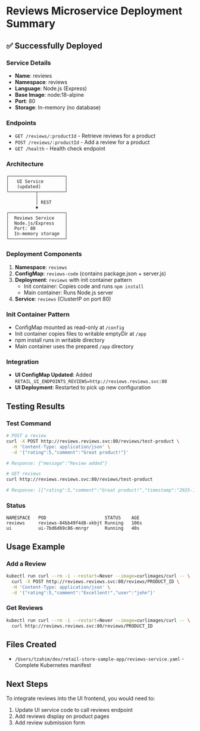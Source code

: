 # Reviews Microservice Deployment Summary

## ✅ Successfully Deployed

### Service Details
- **Name**: reviews
- **Namespace**: reviews
- **Language**: Node.js (Express)
- **Base Image**: node:18-alpine
- **Port**: 80
- **Storage**: In-memory (no database)

### Endpoints
- `GET /reviews/:productId` - Retrieve reviews for a product
- `POST /reviews/:productId` - Add a review for a product
- `GET /health` - Health check endpoint

### Architecture
```
┌─────────────────────┐
│   UI Service        │
│   (updated)         │
└──────────┬──────────┘
           │
           │ REST
           ▼
┌─────────────────────┐
│  Reviews Service    │
│  Node.js/Express    │
│  Port: 80           │
│  In-memory storage  │
└─────────────────────┘
```

### Deployment Components
1. **Namespace**: `reviews`
2. **ConfigMap**: `reviews-code` (contains package.json + server.js)
3. **Deployment**: `reviews` with init container pattern
   - Init container: Copies code and runs `npm install`
   - Main container: Runs Node.js server
4. **Service**: `reviews` (ClusterIP on port 80)

### Init Container Pattern
- ConfigMap mounted as read-only at `/config`
- Init container copies files to writable emptyDir at `/app`
- npm install runs in writable directory
- Main container uses the prepared `/app` directory

### Integration
- **UI ConfigMap Updated**: Added `RETAIL_UI_ENDPOINTS_REVIEWS=http://reviews.reviews.svc:80`
- **UI Deployment**: Restarted to pick up new configuration

## Testing Results

### Test Command
```bash
# POST a review
curl -X POST http://reviews.reviews.svc:80/reviews/test-product \
  -H 'Content-Type: application/json' \
  -d '{"rating":5,"comment":"Great product!"}'

# Response: {"message":"Review added"}

# GET reviews
curl http://reviews.reviews.svc:80/reviews/test-product

# Response: [{"rating":5,"comment":"Great product!","timestamp":"2025-10-11T18:48:03.477Z"}]
```

### Status
```
NAMESPACE   POD                      STATUS    AGE
reviews     reviews-84bb49f4d8-xkbjt Running   106s
ui          ui-7bd6d69c86-mnrgr      Running   40s
```

## Usage Example

### Add a Review
```bash
kubectl run curl --rm -i --restart=Never --image=curlimages/curl -- \
  curl -X POST http://reviews.reviews.svc:80/reviews/PRODUCT_ID \
  -H 'Content-Type: application/json' \
  -d '{"rating":5,"comment":"Excellent!","user":"john"}'
```

### Get Reviews
```bash
kubectl run curl --rm -i --restart=Never --image=curlimages/curl -- \
  curl http://reviews.reviews.svc:80/reviews/PRODUCT_ID
```

## Files Created
- `/Users/tzahim/dev/retail-store-sample-app/reviews-service.yaml` - Complete Kubernetes manifest

## Next Steps
To integrate reviews into the UI frontend, you would need to:
1. Update UI service code to call reviews endpoint
2. Add reviews display on product pages
3. Add review submission form
